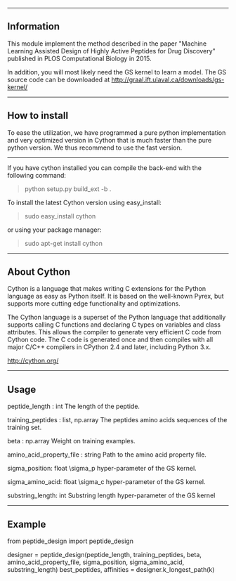 -------
Information
-------

This module implement the method described in the paper "Machine Learning Assisted Design of Highly Active Peptides for Drug Discovery" published in PLOS Computational Biology in 2015.

In addition, you will most likely need the GS kernel to learn a model.
The GS source code can be downloaded at http://graal.ift.ulaval.ca/downloads/gs-kernel/

-------
How to install
-------

To ease the utilization, we have programmed a pure python implementation and very optimized version in Cython that is much faster than the pure python version.
We thus recommend to use the fast version.

-------

If you have cython installed you can compile the back-end with the following command:
> python setup.py build_ext -b .

To install the latest Cython version using easy_install:
> sudo easy_install cython

or using your package manager:
> sudo apt-get install cython

-------
About Cython
-------

Cython is a language that makes writing C extensions for the Python language as easy as Python itself. It is based on the well-known Pyrex, but supports more cutting edge functionality and optimizations.

The Cython language is a superset of the Python language that additionally supports calling C functions and declaring C types on variables and class attributes. This allows the compiler to generate very efficient C code from Cython code. The C code is generated once and then compiles with all major C/C++ compilers in CPython 2.4 and later, including Python 3.x.

http://cython.org/


-------
Usage
-------
peptide_length : int
    The length of the peptide.
    
training_peptides : list, np.array
    The peptides amino acids sequences of the training set.

beta : np.array
    Weight on training examples.
    
amino_acid_property_file : string
    Path to the amino acid property file.

sigma_position: float
    \sigma_p hyper-parameter of the GS kernel.
    
sigma_amino_acid: float
    \sigma_c hyper-parameter of the GS kernel.

substring_length: int
    Substring length hyper-parameter of the GS kernel

-------
Example
-------
from peptide_design import peptide_design

designer = peptide_design(peptide_length, training_peptides, beta, amino_acid_property_file, sigma_position, sigma_amino_acid, substring_length)
best_peptides, affinities = designer.k_longest_path(k)
